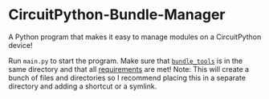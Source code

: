 # CircuitPython-Bundle-Manager
A Python program that makes it easy to manage modules on a CircuitPython device!

Run `main.py` to start the program. Make sure that [`bundle_tools`](https://github.com/UnsignedArduino/CircuitPython-Bundle-Manager/tree/main/bundle_tools) is in the same directory and that all [requirements](https://github.com/UnsignedArduino/CircuitPython-Bundle-Manager/blob/main/requirements.txt) are met!
Note: This will create a bunch of files and directories so I recommend placing this in a separate directory and adding a shortcut or a symlink.
